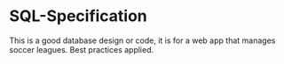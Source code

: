 # SQL-Specification
This is a good database design or code, it is for a web app that manages soccer leagues. Best practices applied.
